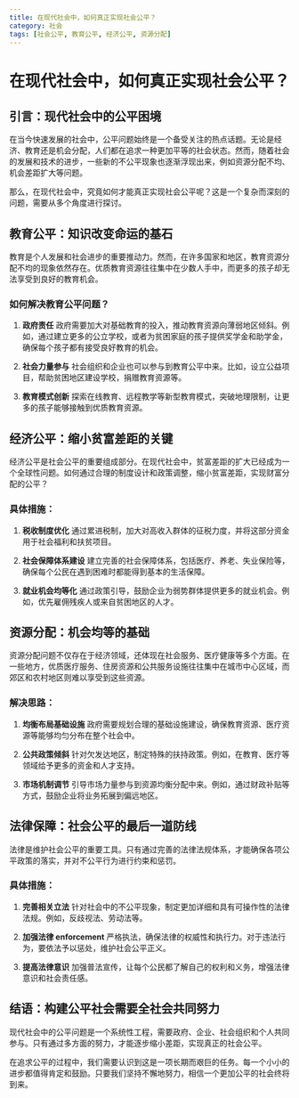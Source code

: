 ```yaml
---
title: 在现代社会中，如何真正实现社会公平？
category: 社会
tags: [社会公平, 教育公平, 经济公平, 资源分配]
---
```

# 在现代社会中，如何真正实现社会公平？

## 引言：现代社会中的公平困境

在当今快速发展的社会中，公平问题始终是一个备受关注的热点话题。无论是经济、教育还是机会分配，人们都在追求一种更加平等的社会状态。然而，随着社会的发展和技术的进步，一些新的不公平现象也逐渐浮现出来，例如资源分配不均、机会差距扩大等问题。

那么，在现代社会中，究竟如何才能真正实现社会公平呢？这是一个复杂而深刻的问题，需要从多个角度进行探讨。

## 教育公平：知识改变命运的基石

教育是个人发展和社会进步的重要推动力。然而，在许多国家和地区，教育资源分配不均的现象依然存在。优质教育资源往往集中在少数人手中，而更多的孩子却无法享受到良好的教育机会。

### 如何解决教育公平问题？

1. **政府责任**
   政府需要加大对基础教育的投入，推动教育资源向薄弱地区倾斜。例如，通过建立更多的公立学校，或者为贫困家庭的孩子提供奖学金和助学金，确保每个孩子都有接受良好教育的机会。

2. **社会力量参与**
   社会组织和企业也可以参与到教育公平中来。比如，设立公益项目，帮助贫困地区建设学校，捐赠教育资源等。

3. **教育模式创新**
   探索在线教育、远程教学等新型教育模式，突破地理限制，让更多的孩子能够接触到优质教育资源。

## 经济公平：缩小贫富差距的关键

经济公平是社会公平的重要组成部分。在现代社会中，贫富差距的扩大已经成为一个全球性问题。如何通过合理的制度设计和政策调整，缩小贫富差距，实现财富分配的公平？

### 具体措施：

1. **税收制度优化**
   通过累进税制，加大对高收入群体的征税力度，并将这部分资金用于社会福利和扶贫项目。

2. **社会保障体系建设**
   建立完善的社会保障体系，包括医疗、养老、失业保险等，确保每个公民在遇到困难时都能得到基本的生活保障。

3. **就业机会均等化**
   通过政策引导，鼓励企业为弱势群体提供更多的就业机会。例如，优先雇佣残疾人或来自贫困地区的人才。

## 资源分配：机会均等的基础

资源分配问题不仅存在于经济领域，还体现在社会服务、医疗健康等多个方面。在一些地方，优质医疗服务、住房资源和公共服务设施往往集中在城市中心区域，而郊区和农村地区则难以享受到这些资源。

### 解决思路：

1. **均衡布局基础设施**
   政府需要规划合理的基础设施建设，确保教育资源、医疗资源等能够均匀分布在整个社会中。

2. **公共政策倾斜**
   针对欠发达地区，制定特殊的扶持政策。例如，在教育、医疗等领域给予更多的资金和人才支持。

3. **市场机制调节**
   引导市场力量参与到资源均衡分配中来。例如，通过财政补贴等方式，鼓励企业将业务拓展到偏远地区。

## 法律保障：社会公平的最后一道防线

法律是维护社会公平的重要工具。只有通过完善的法律法规体系，才能确保各项公平政策的落实，并对不公平行为进行约束和惩罚。


### 具体措施：

1. **完善相关立法**
   针对社会中的不公平现象，制定更加详细和具有可操作性的法律法规。例如，反歧视法、劳动法等。

2. **加强法律 enforcement**
   严格执法，确保法律的权威性和执行力。对于违法行为，要依法予以惩处，维护社会公平正义。

3. **提高法律意识**
   加强普法宣传，让每个公民都了解自己的权利和义务，增强法律意识和社会责任感。

## 结语：构建公平社会需要全社会共同努力

现代社会中的公平问题是一个系统性工程，需要政府、企业、社会组织和个人共同参与。只有通过多方面的努力，才能逐步缩小差距，实现真正的社会公平。

在追求公平的过程中，我们需要认识到这是一项长期而艰巨的任务。每一个小小的进步都值得肯定和鼓励。只要我们坚持不懈地努力，相信一个更加公平的社会终将到来。